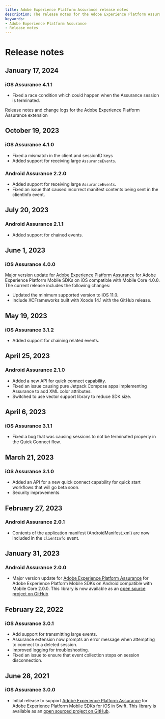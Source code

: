 ```yaml
---
title: Adobe Experience Platform Assurance release notes
description: The release notes for the Adobe Experience Platform Assurance mobile extension.
keywords:
- Adobe Experience Platform Assurance
- Release notes
---
```


# Release notes

## January 17, 2024

### iOS Assurance 4.1.1

* Fixed a race condition which could happen when the Assurance session is terminated.


Release notes and change logs for the Adobe Experience Platform Assurance extension

## October 19, 2023

### iOS Assurance 4.1.0

* Fixed a mismatch in the client and sessionID keys
* Added support for receiving large `AssuranceEvents`.

### Android Assurance 2.2.0

* Added support for receiving large `AssuranceEvents`.
* Fixed an issue that caused incorrect manifest contents being sent in the clientInfo event.

## July 20, 2023

### Android Assurance 2.1.1

* Added support for chained events.

## June 1, 2023

### iOS Assurance 4.0.0

Major version update for [Adobe Experience Platform Assurance](./index.md) for Adobe Experience Platform Mobile SDKs on iOS compatible with Mobile Core 4.0.0. The current release includes the following changes:

* Updated the minimum supported version to iOS 11.0.
* Include XCFrameworks built with Xcode 14.1 with the GitHub release.

## May 19, 2023

### iOS Assurance 3.1.2

* Added support for chaining related events.

## April 25, 2023

### Android Assurance 2.1.0

* Added a new API for quick connect capability.
* Fixed an issue causing pure Jetpack Compose apps implementing Assurance to add XML color attributes.
* Switched to use vector support library to reduce SDK size.

## April 6, 2023

### iOS Assurance 3.1.1

* Fixed a bug that was causing sessions to not be terminated properly in the Quick Connect flow.

## March 21, 2023

### iOS Assurance 3.1.0

* Added an API for a new quick connect capability for quick start workflows that will go beta soon.
* Security improvements

## February 27, 2023

### Android Assurance 2.0.1

* Contents of the application manifest (AndroidManifest.xml) are now included in the `clientInfo` event.

## January 31, 2023

### Android Assurance 2.0.0

* Major version update for [Adobe Experience Platform Assurance](./index.md) for Adobe Experience Platform Mobile SDKs on Android compatible with Mobile Core 2.0.0. This library is now available as an [open source project on GitHub](https://github.com/adobe/aepsdk-assurance-android).

## February 22, 2022

### iOS Assurance 3.0.1

* Add support for transmitting large events.
* Assurance extension now prompts an error message when attempting to connect to a deleted session.
* Improved logging for troubleshooting.
* Fixed an issue to ensure that event collection stops on session disconnection.

## June 28, 2021

### iOS Assurance 3.0.0

* Initial release to support [Adobe Experience Platform Assurance](./index.md) for Adobe Experience Platform Mobile SDKs for iOS in Swift. This library is available as an [open sourced project on GitHub](https://github.com/adobe/aepsdk-assurance-ios).
